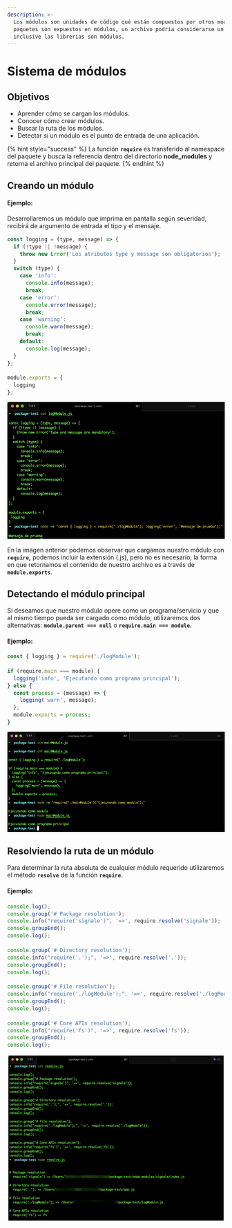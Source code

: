 ```yaml
---
description: >-
  Los módulos son unidades de código qué están compuestos por otros módulos; los
  paquetes son expuestos en módulos, un archivo podría considerarse un módulo,
  inclusive las librerías son módulos.
---
```


# Sistema de módulos

## Objetivos

* Aprender cómo se cargan los módulos.
* Conocer cómo crear módulos.
* Buscar la ruta de los módulos.
* Detectar si un módulo es el punto de entrada de una aplicación.

{% hint style="success" %}
La función **`require`** es transferido al namespace del paquete y busca la referencia dentro del directorio **node\_modules** y retorna el archivo principal del paquete.
{% endhint %}

## Creando un módulo

#### Ejemplo:

Desarrollaremos un módulo que imprima en pantalla según severidad, recibirá de argumento de entrada el tipo y el mensaje.

```javascript
const logging = (type, message) => {
  if (!type || !message) {
    throw new Error('Los atributos type y message son obligatorios');
  }
  switch (type) {
    case 'info':
      console.info(message);
      break;
    case 'error':
      console.error(message);
      break;
    case 'warning':
      console.warn(message);
      break;
    default:
      console.log(message);
  }
};

module.exports = {
  logging
};

```

![](../.gitbook/assets/image%20%2827%29.png)

En la imagen anterior podemos observar que cargamos nuestro módulo con **`require`,** podemos incluir la extensión \(.js\), pero no es necesario; la forma en que retornamos el contenido de nuestro archivo es a través de **`module.exports`**.

## Detectando el módulo principal

Si deseamos que nuestro módulo opere como un programa/servicio y que al mismo tiempo pueda ser cargado como módulo, utilizaremos dos alternativas: **`module.parent === null`** o **`require.main === module`**.

#### Ejemplo:

```javascript
const { logging } = require('./logModule');

if (require.main === module) {
  logging('info', 'Ejecutando como programa principal');
} else {
  const process = (message) => {
    logging('warn', message);
  };
  module.exports = process;
}
```

![](../.gitbook/assets/image%20%2822%29.png)

## Resolviendo la ruta de un módulo

Para determinar la ruta absoluta de cualquier módulo requerido utilizaremos el método **`resolve`** de la función **`require`**.

#### Ejemplo:

```javascript
console.log();
console.group('# Package resolution');
console.info("require('signale')", '=>', require.resolve('signale'));
console.groupEnd();
console.log();

console.group('# Directory resolution');
console.info("require('.');", '=>', require.resolve('.'));
console.groupEnd();
console.log();

console.group('# File resolution');
console.info("require('./logModule');", '=>', require.resolve('./logModule'));
console.groupEnd();
console.log();

console.group('# Core APIs resolution');
console.info("require('fs')", '=>', require.resolve('fs'));
console.groupEnd();
console.log();

```

![](../.gitbook/assets/image%20%2823%29.png)

